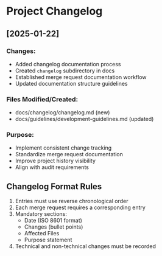 # Project Changelog

## [2025-01-22]
### Changes:
- Added changelog documentation process
- Created `changelog` subdirectory in docs
- Established merge request documentation workflow
- Updated documentation structure guidelines

### Files Modified/Created:
- docs/changelog/changelog.md (new)
- docs/guidelines/development-guidelines.md (updated)

### Purpose:
- Implement consistent change tracking
- Standardize merge request documentation
- Improve project history visibility
- Align with audit requirements

## Changelog Format Rules
1. Entries must use reverse chronological order
2. Each merge request requires a corresponding entry
3. Mandatory sections:
   - Date (ISO 8601 format)
   - Changes (bullet points)
   - Affected Files
   - Purpose statement
4. Technical and non-technical changes must be recorded